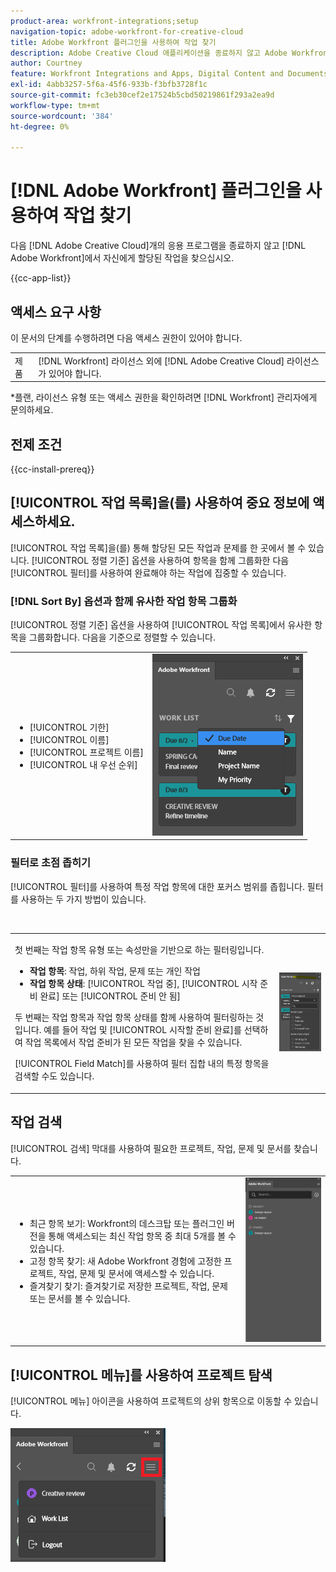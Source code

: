 ```yaml
---
product-area: workfront-integrations;setup
navigation-topic: adobe-workfront-for-creative-cloud
title: Adobe Workfront 플러그인을 사용하여 작업 찾기
description: Adobe Creative Cloud 애플리케이션을 종료하지 않고 Adobe Workfront에서 자신에게 할당된 작업을 찾습니다.
author: Courtney
feature: Workfront Integrations and Apps, Digital Content and Documents
exl-id: 4abb3257-5f6a-45f6-933b-f3bfb3728f1c
source-git-commit: fc3eb30cef2e17524b5cbd50219861f293a2ea9d
workflow-type: tm+mt
source-wordcount: '384'
ht-degree: 0%

---
```


# [!DNL Adobe Workfront] 플러그인을 사용하여 작업 찾기

다음 [!DNL Adobe Creative Cloud]개의 응용 프로그램을 종료하지 않고 [!DNL Adobe Workfront]에서 자신에게 할당된 작업을 찾으십시오.

{{cc-app-list}}

## 액세스 요구 사항

이 문서의 단계를 수행하려면 다음 액세스 권한이 있어야 합니다.

<table style="table-layout:auto"> 
 <col> 
 <col> 
 <tbody> 
 <!-- <tr> 
   <td role="rowheader">[!DNL Adobe Workfront] plan*</td> 
   <td> <p>[!UICONTROL Pro] or higher</p> </td> 
  </tr> 
  <tr data-mc-conditions=""> 
   <td role="rowheader">[!DNL Adobe Workfront] license*</td> 
   <td> <p>[!UICONTROL Work] or [!UICONTROL Plan]</p> </td> 
  </tr> -->
  <tr> 
   <td role="rowheader">제품</td> 
   <td>[!DNL Workfront] 라이선스 외에 [!DNL Adobe Creative Cloud] 라이선스가 있어야 합니다.</td> 
  </tr> 
 </tbody> 
</table>

&#42;플랜, 라이선스 유형 또는 액세스 권한을 확인하려면 [!DNL Workfront] 관리자에게 문의하세요.

## 전제 조건

{{cc-install-prereq}}

## [!UICONTROL 작업 목록]을(를) 사용하여 중요 정보에 액세스하세요.

[!UICONTROL 작업 목록]을(를) 통해 할당된 모든 작업과 문제를 한 곳에서 볼 수 있습니다. [!UICONTROL 정렬 기준] 옵션을 사용하여 항목을 함께 그룹화한 다음 [!UICONTROL 필터]를 사용하여 완료해야 하는 작업에 집중할 수 있습니다.

### [!DNL Sort By] 옵션과 함께 유사한 작업 항목 그룹화

[!UICONTROL 정렬 기준] 옵션을 사용하여 [!UICONTROL 작업 목록]에서 유사한 항목을 그룹화합니다. 다음을 기준으로 정렬할 수 있습니다.

<table style="table-layout:auto"> 
 <col> 
 <col> 
 <tbody> 
  <tr> 
   <td> 
    <ul> 
     <li>[!UICONTROL 기한]</li> 
     <li>[!UICONTROL 이름]</li> 
     <li>[!UICONTROL 프로젝트 이름]</li> 
     <li>[!UICONTROL 내 우선 순위]</li> 
    </ul> </td> 
   <td> <img src="assets/copy-of-sort-by-350x606.png" style="width: 350;height: 606;"> </td> 
  </tr> 
 </tbody> 
</table>

### 필터로 초점 좁히기

[!UICONTROL 필터]를 사용하여 특정 작업 항목에 대한 포커스 범위를 좁힙니다. 필터를 사용하는 두 가지 방법이 있습니다.

 

<table style="table-layout:auto"> 
 <col> 
 <col> 
 <tbody> 
  <tr> 
   <td> <p>첫 번째는 작업 항목 유형 또는 속성만을 기반으로 하는 필터링입니다.</p> 
    <ul> 
     <li><strong>작업 항목</strong>: 작업, 하위 작업, 문제 또는 개인 작업</li> 
     <li><strong>작업 항목 상태</strong>: [!UICONTROL 작업 중], [!UICONTROL 시작 준비 완료] 또는 [!UICONTROL 준비 안 됨]</li> 
    </ul> <p>두 번째는 작업 항목과 작업 항목 상태를 함께 사용하여 필터링하는 것입니다. 예를 들어 작업 및 [!UICONTROL 시작할 준비 완료]를 선택하여 작업 목록에서 작업 준비가 된 모든 작업을 찾을 수 있습니다.</p> <p>[!UICONTROL Field Match]를 사용하여 필터 집합 내의 특정 항목을 검색할 수도 있습니다. </p> </td> 
   <td> <img src="assets/copy-of-filter-p-350x603.png" style="width: 350;height: 603;"> </td> 
  </tr> 
 </tbody> 
</table>

## 작업 검색

[!UICONTROL 검색] 막대를 사용하여 필요한 프로젝트, 작업, 문제 및 문서를 찾습니다.

<table style="table-layout:auto"> 
 <col> 
 <col> 
 <tbody> 
  <tr> 
   <td> 
    <ul> 
     <li>최근 항목 보기: Workfront의 데스크탑 또는 플러그인 버전을 통해 액세스되는 최신 작업 항목 중 최대 5개를 볼 수 있습니다.</li> 
     <li>고정 항목 찾기: 새 Adobe Workfront 경험에 고정한 프로젝트, 작업, 문제 및 문서에 액세스할 수 있습니다.</li> 
     <li>즐겨찾기 찾기: 즐겨찾기로 저장한 프로젝트, 작업, 문제 또는 문서를 볼 수 있습니다.</li> 
    </ul> </td> 
   <td> <img src="assets/copy-of-search-p.png"> </td> 
  </tr> 
 </tbody> 
</table>

## [!UICONTROL 메뉴]를 사용하여 프로젝트 탐색

[!UICONTROL 메뉴] 아이콘을 사용하여 프로젝트의 상위 항목으로 이동할 수 있습니다.

![](assets/go-back-to-work-list-350x314.png)
